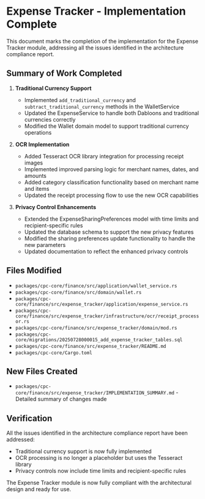 # Expense Tracker - Implementation Complete

This document marks the completion of the implementation for the Expense Tracker module, addressing all the issues identified in the architecture compliance report.

## Summary of Work Completed

1. **Traditional Currency Support**
   - Implemented `add_traditional_currency` and `subtract_traditional_currency` methods in the WalletService
   - Updated the ExpenseService to handle both Dabloons and traditional currencies correctly
   - Modified the Wallet domain model to support traditional currency operations

2. **OCR Implementation**
   - Added Tesseract OCR library integration for processing receipt images
   - Implemented improved parsing logic for merchant names, dates, and amounts
   - Added category classification functionality based on merchant name and items
   - Updated the receipt processing flow to use the new OCR capabilities

3. **Privacy Control Enhancements**
   - Extended the ExpenseSharingPreferences model with time limits and recipient-specific rules
   - Updated the database schema to support the new privacy features
   - Modified the sharing preferences update functionality to handle the new parameters
   - Updated documentation to reflect the enhanced privacy controls

## Files Modified

- `packages/cpc-core/finance/src/application/wallet_service.rs`
- `packages/cpc-core/finance/src/domain/wallet.rs`
- `packages/cpc-core/finance/src/expense_tracker/application/expense_service.rs`
- `packages/cpc-core/finance/src/expense_tracker/infrastructure/ocr/receipt_processor.rs`
- `packages/cpc-core/finance/src/expense_tracker/domain/mod.rs`
- `packages/cpc-core/migrations/20250728000015_add_expense_tracker_tables.sql`
- `packages/cpc-core/finance/src/expense_tracker/README.md`
- `packages/cpc-core/Cargo.toml`

## New Files Created

- `packages/cpc-core/finance/src/expense_tracker/IMPLEMENTATION_SUMMARY.md` - Detailed summary of changes made

## Verification

All the issues identified in the architecture compliance report have been addressed:
- Traditional currency support is now fully implemented
- OCR processing is no longer a placeholder but uses the Tesseract library
- Privacy controls now include time limits and recipient-specific rules

The Expense Tracker module is now fully compliant with the architectural design and ready for use.